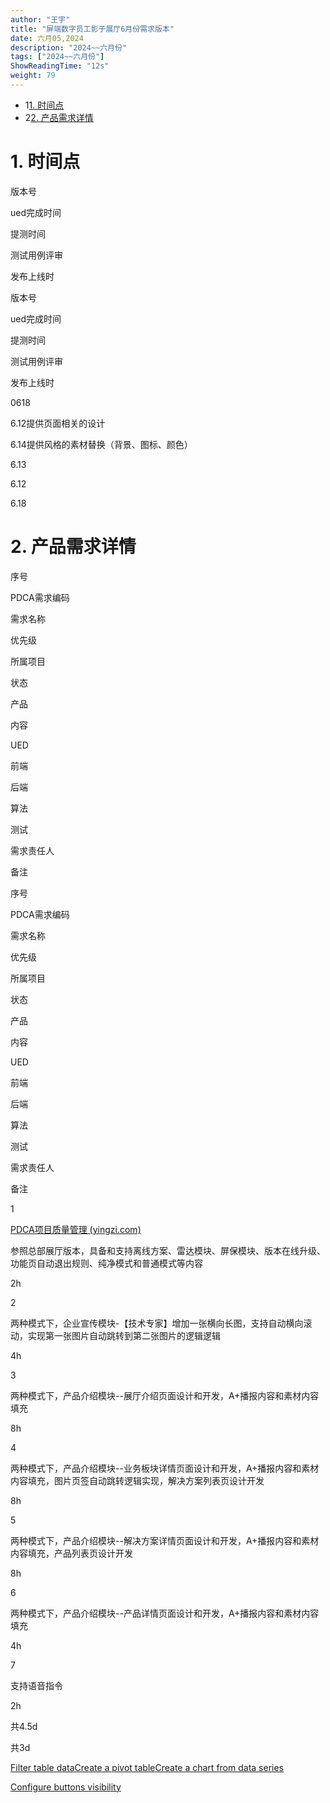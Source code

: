 ```yaml
---
author: "王宇"
title: "屏端数字员工影子展厅6月份需求版本"
date: 六月05,2024
description: "2024~~六月份"
tags: ["2024~~六月份"]
ShowReadingTime: "12s"
weight: 79
---
```

*   1[1\. 时间点](#id-屏端数字员工影子展厅6月份需求版本-时间点)
*   2[2\. 产品需求详情](#id-屏端数字员工影子展厅6月份需求版本-产品需求详情)

1\. 时间点
=======

版本号

ued完成时间

提测时间

测试用例评审

发布上线时

版本号

ued完成时间

提测时间

测试用例评审

发布上线时

0618

6.12提供页面相关的设计

6.14提供风格的素材替换（背景、图标、颜色）

6.13

6.12

6.18

2\. 产品需求详情
==========

序号

PDCA需求编码

需求名称

优先级

所属项目

状态

产品

内容

UED

前端

后端

算法

测试

需求责任人

备注

序号

PDCA需求编码

需求名称

优先级

所属项目

状态

产品

内容

UED

前端

后端

算法

测试

需求责任人

备注

1

[PDCA项目质量管理 (yingzi.com)](https://pdca.yingzi.com/#/documentMgtView_1717493450143?id=385&type=prd)

参照总部展厅版本，具备和支持离线方案、雷达模块、屏保模块、版本在线升级、功能页自动退出规则、纯净模式和普通模式等内容

  

  

  

  

  

  

2h

  

  

  

  

  

2

  

两种模式下，企业宣传模块-【技术专家】增加一张横向长图，支持自动横向滚动，实现第一张图片自动跳转到第二张图片的逻辑逻辑

  

  

  

  

  

  

4h

  

  

  

  

  

3

  

两种模式下，产品介绍模块--展厅介绍页面设计和开发，A+播报内容和素材内容填充

  

  

  

  

  

  

8h

  

  

  

  

  

4

  

两种模式下，产品介绍模块--业务板块详情页面设计和开发，A+播报内容和素材内容填充，图片页签自动跳转逻辑实现，解决方案列表页设计开发

  

  

  

  

  

  

8h

  

  

  

  

  

5

  

两种模式下，产品介绍模块--解决方案详情页面设计和开发，A+播报内容和素材内容填充，产品列表页设计开发

  

  

  

  

  

  

8h

  

  

  

  

  

6

  

两种模式下，产品介绍模块--产品详情页面设计和开发，A+播报内容和素材内容填充

  

  

  

  

  

  

4h

  

  

  

  

  

7

  

支持语音指令

  

  

  

  

  

  

2h

  

  

  

  

  

  

  

  

  

  

  

  

  

  

共4.5d

  

  

共3d

  

  

  

  

  

  

  

  

  

  

  

  

  

  

  

  

  

  

  

  

  

  

  

  

  

  

  

  

  

  

  

  

  

  

  

  

  

  

  

  

  

  

  

  

  

  

  

[Filter table data](#)[Create a pivot table](#)[Create a chart from data series](#)

[Configure buttons visibility](/users/tfac-settings.action)